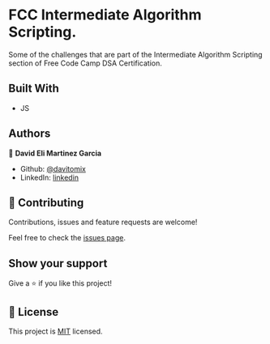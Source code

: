 # FCC Intermediate Algorithm Scripting.

Some of the challenges that are part of the Intermediate Algorithm Scripting section of Free Code Camp DSA Certification.

## Built With

- JS

## Authors

👤 **David Eli Martinez Garcia**

- Github: [@davitomix](https://github.com/davitomix)
- LinkedIn: [linkedin](https://linkedin.com/linkedinhandle)

## 🤝 Contributing

Contributions, issues and feature requests are welcome!

Feel free to check the [issues page](issues/).

## Show your support

Give a ⭐️ if you like this project!

## 📝 License

This project is [MIT](https://opensource.org/licenses/MIT) licensed.
